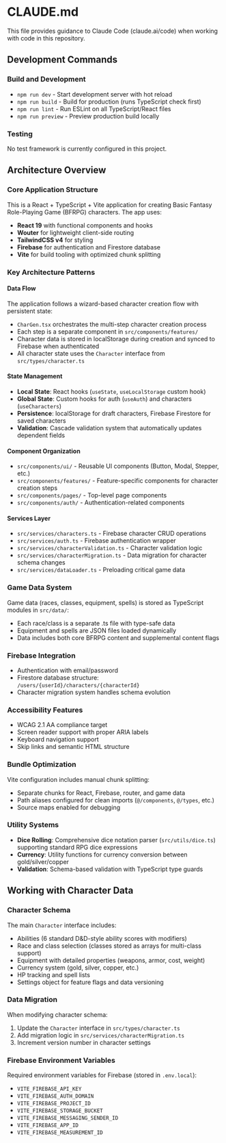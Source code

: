# CLAUDE.md

This file provides guidance to Claude Code (claude.ai/code) when working with code in this repository.

## Development Commands

### Build and Development
- `npm run dev` - Start development server with hot reload
- `npm run build` - Build for production (runs TypeScript check first)
- `npm run lint` - Run ESLint on all TypeScript/React files
- `npm run preview` - Preview production build locally

### Testing
No test framework is currently configured in this project.

## Architecture Overview

### Core Application Structure
This is a React + TypeScript + Vite application for creating Basic Fantasy Role-Playing Game (BFRPG) characters. The app uses:

- **React 19** with functional components and hooks
- **Wouter** for lightweight client-side routing
- **TailwindCSS v4** for styling
- **Firebase** for authentication and Firestore database
- **Vite** for build tooling with optimized chunk splitting

### Key Architecture Patterns

#### Data Flow
The application follows a wizard-based character creation flow with persistent state:
- `CharGen.tsx` orchestrates the multi-step character creation process
- Each step is a separate component in `src/components/features/`
- Character data is stored in localStorage during creation and synced to Firebase when authenticated
- All character state uses the `Character` interface from `src/types/character.ts`

#### State Management
- **Local State**: React hooks (`useState`, `useLocalStorage` custom hook)
- **Global State**: Custom hooks for auth (`useAuth`) and characters (`useCharacters`)
- **Persistence**: localStorage for draft characters, Firebase Firestore for saved characters
- **Validation**: Cascade validation system that automatically updates dependent fields

#### Component Organization
- `src/components/ui/` - Reusable UI components (Button, Modal, Stepper, etc.)
- `src/components/features/` - Feature-specific components for character creation steps
- `src/components/pages/` - Top-level page components
- `src/components/auth/` - Authentication-related components

#### Services Layer
- `src/services/characters.ts` - Firebase character CRUD operations
- `src/services/auth.ts` - Firebase authentication wrapper
- `src/services/characterValidation.ts` - Character validation logic
- `src/services/characterMigration.ts` - Data migration for character schema changes
- `src/services/dataLoader.ts` - Preloading critical game data

### Game Data System
Game data (races, classes, equipment, spells) is stored as TypeScript modules in `src/data/`:
- Each race/class is a separate .ts file with type-safe data
- Equipment and spells are JSON files loaded dynamically
- Data includes both core BFRPG content and supplemental content flags

### Firebase Integration
- Authentication with email/password
- Firestore database structure: `/users/{userId}/characters/{characterId}`
- Character migration system handles schema evolution

### Accessibility Features
- WCAG 2.1 AA compliance target
- Screen reader support with proper ARIA labels
- Keyboard navigation support
- Skip links and semantic HTML structure

### Bundle Optimization
Vite configuration includes manual chunk splitting:
- Separate chunks for React, Firebase, router, and game data
- Path aliases configured for clean imports (`@/components`, `@/types`, etc.)
- Source maps enabled for debugging

### Utility Systems
- **Dice Rolling**: Comprehensive dice notation parser (`src/utils/dice.ts`) supporting standard RPG dice expressions
- **Currency**: Utility functions for currency conversion between gold/silver/copper
- **Validation**: Schema-based validation with TypeScript type guards

## Working with Character Data

### Character Schema
The main `Character` interface includes:
- Abilities (6 standard D&D-style ability scores with modifiers)
- Race and class selection (classes stored as arrays for multi-class support)
- Equipment with detailed properties (weapons, armor, cost, weight)
- Currency system (gold, silver, copper, etc.)
- HP tracking and spell lists
- Settings object for feature flags and data versioning

### Data Migration
When modifying character schema:
1. Update the `Character` interface in `src/types/character.ts`
2. Add migration logic in `src/services/characterMigration.ts`
3. Increment version number in character settings

### Firebase Environment Variables
Required environment variables for Firebase (stored in `.env.local`):
- `VITE_FIREBASE_API_KEY`
- `VITE_FIREBASE_AUTH_DOMAIN`
- `VITE_FIREBASE_PROJECT_ID`
- `VITE_FIREBASE_STORAGE_BUCKET`
- `VITE_FIREBASE_MESSAGING_SENDER_ID`
- `VITE_FIREBASE_APP_ID`
- `VITE_FIREBASE_MEASUREMENT_ID`